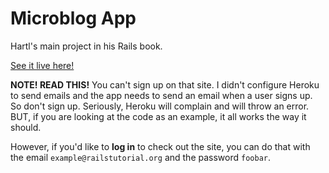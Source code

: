 # Microblog App

Hartl's main project in his Rails book. 

[See it live here!](https://hartl-sample-microblog.herokuapp.com)

**NOTE! READ THIS!** You can't sign up on that site. I didn't configure Heroku to send emails and the app needs to send an email when a user signs up. So don't sign up. Seriously, Heroku will complain and will throw an error. BUT, if you are looking at the code as an example, it all works the way it should.

However, if you'd like to **log in** to check out the site, you can do that with the email `example@railstutorial.org` and the password `foobar`. 